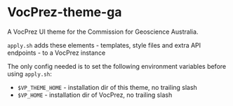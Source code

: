 # VocPrez-theme-ga
A VocPrez UI theme for the Commission for Geoscience Australia.

`apply.sh` adds these elements - templates, style files and extra API endpoints - to a VocPrez instance

The only config needed is to set the following environment variables before using `apply.sh`:

* `$VP_THEME_HOME` - installation dir of this theme, no trailing slash
* `$VP_HOME` - installation dir of VocPrez, no trailing slash

